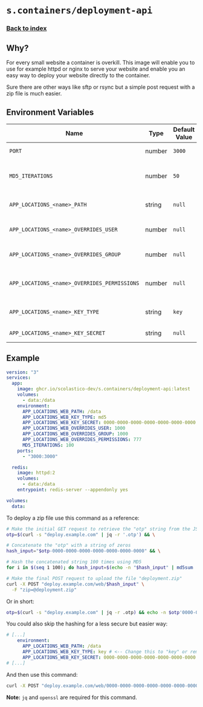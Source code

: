# `s.containers/deployment-api`
### [Back to index](../../README.md)

## Why?
For every small website a container is overkill. This image will
enable you to use for example httpd or nginx to serve your website
and enable you an easy way to deploy your website directly to the container.

Sure there are other ways like sftp or rsync but a simple post request with a zip file is much easier.

## Environment Variables
| Name                                         | Type   | Default Value | Description                              |
|----------------------------------------------|--------|---------------|------------------------------------------|
| `PORT`                                       | number | `3000`        | The port to bind to.                     |
| `MD5_ITERATIONS`                             | number | `50`          | The number of iterations to perform MD5. |
| `APP_LOCATIONS_<name>_PATH`                  | string | `null`        | The path of the location.                |
| `APP_LOCATIONS_<name>_OVERRIDES_USER`        | number | `null`        | The user override value.                 |
| `APP_LOCATIONS_<name>_OVERRIDES_GROUP`       | number | `null`        | The group override value.                |
| `APP_LOCATIONS_<name>_OVERRIDES_PERMISSIONS` | number | `null`        | The permissions override value.          |
| `APP_LOCATIONS_<name>_KEY_TYPE`              | string | `key`         | The key type. (key or md5)               |
| `APP_LOCATIONS_<name>_KEY_SECRET`            | string | `null`        | The secret value.                        |

## Example
```yaml
version: "3"
services:
  app:
    image: ghcr.io/scolastico-dev/s.containers/deployment-api:latest
    volumes:
      - data:/data
    environment:
      APP_LOCATIONS_WEB_PATH: /data
      APP_LOCATIONS_WEB_KEY_TYPE: md5
      APP_LOCATIONS_WEB_KEY_SECRET: 0000-0000-0000-0000-0000-0000-0000
      APP_LOCATIONS_WEB_OVERRIDES_USER: 1000
      APP_LOCATIONS_WEB_OVERRIDES_GROUP: 1000
      APP_LOCATIONS_WEB_OVERRIDES_PERMISSIONS: 777
      MD5_ITERATIONS: 100
    ports:
      - "3000:3000"

  redis:
    image: httpd:2
    volumes:
      - data:/data
    entrypoint: redis-server --appendonly yes

volumes:
  data:
```

To deploy a zip file use this command as a reference:
```bash
# Make the initial GET request to retrieve the "otp" string from the JSON response
otp=$(curl -s "deploy.example.com" | jq -r '.otp') && \

# Concatenate the "otp" with a string of zeros
hash_input="$otp-0000-0000-0000-0000-0000-0000-0000" && \

# Hash the concatenated string 100 times using MD5
for i in $(seq 1 100); do hash_input=$(echo -n "$hash_input" | md5sum | awk '{print $1}'); done && \

# Make the final POST request to upload the file "deployment.zip"
curl -X POST "deploy.example.com/web/$hash_input" \
  -F "zip=@deployment.zip"
```

Or in short:
```bash
otp=$(curl -s "deploy.example.com" | jq -r .otp) && echo -n $otp'0000-0000-0000-0000-0000-0000-0000' | tr -d '\n' | openssl dgst -md5 -binary | openssl dgst -md5 -binary | base64 | head -c 32 | (for i in {1..100}; do echo -n $REPLY | openssl dgst -md5 -binary | base64; done) | tail -c 32 && curl -X POST -F "zip=@deployment.zip" "deploy.example.com/web/$REPLY"
```

You could also skip the hashing for a less secure but easier way:
```yaml
# [...]
    environment:
      APP_LOCATIONS_WEB_PATH: /data
      APP_LOCATIONS_WEB_KEY_TYPE: key # <-- Change this to "key" or remove it
      APP_LOCATIONS_WEB_KEY_SECRET: 0000-0000-0000-0000-0000-0000-0000
# [...]
```

And then use this command:

```bash
curl -X POST "deploy.example.com/web/0000-0000-0000-0000-0000-0000-0000" -F "zip=@deployment.zip"
```

**Note:** `jq` and `openssl` are required for this command.
